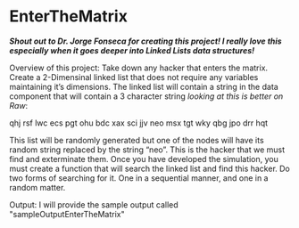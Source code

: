 # EnterTheMatrix

***Shout out to Dr. Jorge Fonseca for creating this project! I really love this especially when it goes deeper into Linked Lists data structures!***

Overview of this project:
Take down any hacker that enters the matrix. Create a 2-Dimensinal linked list that does not require any variables maintaining it’s dimensions. The linked list will contain a string in the
data component that will contain a 3 character string 
*looking at this is better on Raw*:

qhj rsf lwc ecs pgt ohu
bdc xax sci jjv neo msx
tgt wky qbg jpo drr hqt

This list will be randomly generated but one of the nodes will have its random string replaced by the string “neo”. This is the hacker that we must find and 
exterminate them. Once you have developed the simulation, you must create a function that will search the linked list and find
this hacker. Do two forms of searching for it. One in a sequential manner, and one in a random matter.

Output:
I will provide the sample output called "sampleOutputEnterTheMatrix"
